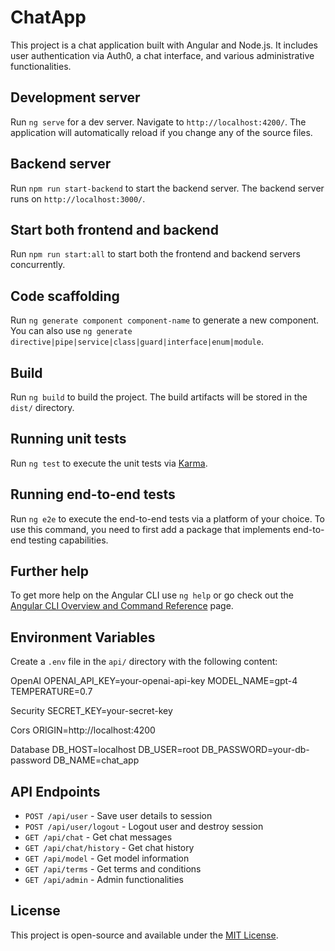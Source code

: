 # ChatApp

This project is a chat application built with Angular and Node.js. It includes user authentication via Auth0, a chat interface, and various administrative functionalities.

## Development server

Run `ng serve` for a dev server. Navigate to `http://localhost:4200/`. The application will automatically reload if you change any of the source files.

## Backend server

Run `npm run start-backend` to start the backend server. The backend server runs on `http://localhost:3000/`.

## Start both frontend and backend

Run `npm run start:all` to start both the frontend and backend servers concurrently.

## Code scaffolding

Run `ng generate component component-name` to generate a new component. You can also use `ng generate directive|pipe|service|class|guard|interface|enum|module`.

## Build

Run `ng build` to build the project. The build artifacts will be stored in the `dist/` directory.

## Running unit tests

Run `ng test` to execute the unit tests via [Karma](https://karma-runner.github.io).

## Running end-to-end tests

Run `ng e2e` to execute the end-to-end tests via a platform of your choice. To use this command, you need to first add a package that implements end-to-end testing capabilities.

## Further help

To get more help on the Angular CLI use `ng help` or go check out the [Angular CLI Overview and Command Reference](https://angular.io/cli) page.

## Environment Variables

Create a `.env` file in the `api/` directory with the following content:

OpenAI
OPENAI_API_KEY=your-openai-api-key 
MODEL_NAME=gpt-4 
TEMPERATURE=0.7

Security
SECRET_KEY=your-secret-key

Cors
ORIGIN=http://localhost:4200

Database
DB_HOST=localhost 
DB_USER=root 
DB_PASSWORD=your-db-password 
DB_NAME=chat_app

## API Endpoints

- `POST /api/user` - Save user details to session
- `POST /api/user/logout` - Logout user and destroy session
- `GET /api/chat` - Get chat messages
- `GET /api/chat/history` - Get chat history
- `GET /api/model` - Get model information
- `GET /api/terms` - Get terms and conditions
- `GET /api/admin` - Admin functionalities

## License

This project is open-source and available under the [MIT License](LICENSE).
